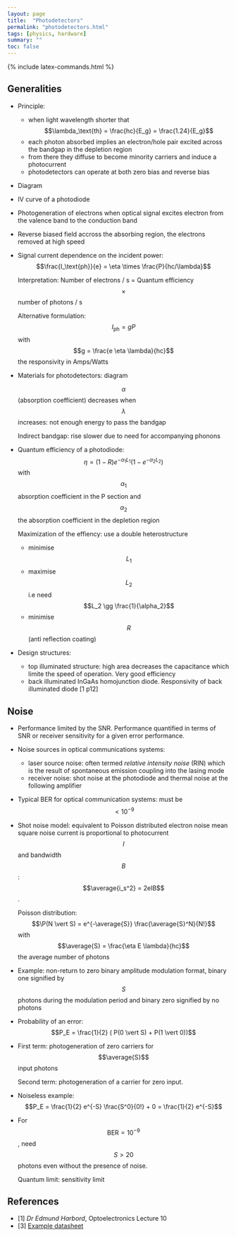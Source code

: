 ```yaml
---
layout: page
title:  "Photodetectors"
permalink: "photodetectors.html"
tags: [physics, hardware]
summary: ""
toc: false
---
```

{% include latex-commands.html %}

## Generalities

* Principle:
  - when light wavelength shorter that $$\lambda_\text{th} = \frac{hc}{E_g} = \frac{1.24}{E_g}$$
  - each photon absorbed implies an electron/hole pair excited across the bandgap in the depletion region
  - from there they diffuse to become minority carriers and induce a photocurrent
  - photodetectors can operate at both zero bias and reverse bias
* Diagram 
* IV curve of a photodiode
* Photogeneration of electrons when optical signal excites electron from the valence band to the conduction band
* Reverse biased field accross the absorbing region, the electrons removed at high speed
* Signal current dependence on the incident power: $$\frac{I_\text{ph}}{e} = \eta \times \frac{P}{hc/\lambda}$$

  Interpretation: Number of electrons / s = Quantum efficiency $$\times$$ number of photons / s

  Alternative formulation: $$I_\text{ph} = gP$$ with $$g = \frac{e \eta \lambda}{hc}$$ the responsivity in Amps/Watts
* Materials for photodetectors: diagram
  
  $$\alpha$$ (absorption coefficient) decreases when $$\lambda$$ increases: not enough energy to pass the bandgap
  
  Indirect bandgap: rise slower due to need for accompanying phonons
* Quantum efficiency of a photodiode: $$\eta = (1-R) e^{- \alpha_1 L_1}(1 - e^{-\alpha_2 L_2})$$ with $$\alpha_1$$ absorption coefficient in the P section and $$\alpha_2$$ the absorption coefficient in the depletion region
  
  Maximization of the effiency: use a double heterostructure
  - minimise $$L_1$$
  - maximise $$L_2$$ i.e need $$L_2 \gg \frac{1}{\alpha_2}$$
  - minimise $$R$$ (anti reflection coating)
* Design structures:
  - top illuminated structure: high area decreases the capacitance which limite the speed of operation. Very good efficiency
  - back illuminated InGaAs homojunction diode. Responsivity of back illuminated diode [1 p12]

## Noise
* Performance limited by the SNR. Performance quantified in terms of SNR or receiver sensitivity for a given error performance.
* Noise sources in optical communications systems:
  - laser source noise: often termed *relative intensity noise* (RIN) which is the result of spontaneous emission coupling into the lasing mode
  - receiver noise: shot noise at the photodiode and thermal noise at the following amplifier
* Typical BER for optical communication systems: must be $$< 10^{-9}$$
* Shot noise model: equivalent to Poisson distributed electron noise mean square noise current is proportional to photocurrent $$I$$ and bandwidth $$B$$: $$\average{i_s^2} = 2eIB$$. 
  
  Poisson distribution: $$\P(N \vert S) = e^{-\average{S}} \frac{\average{S}^N}{N!}$$ with $$\average{S} = \frac{\eta E \lambda}{hc}$$ the average number of photons
* Example: non-return to zero binary amplitude modulation format, binary one signified by $$S$$ photons during the modulation period and binary zero signified by no photons
* Probability of an error: $$P_E = \frac{1}{2} ( P(0 \vert S) + P(1 \vert 0))$$
  
* First term: photogeneration of zero carriers for $$\average{S}$$ input photons
  
  Second term: photogeneration of a carrier for zero input.
* Noiseless example: $$P_E = \frac{1}{2} e^{-S} \frac{S^0}{0!} + 0 = \frac{1}{2} e^{-S}$$
* For $$\text{BER} = 10^{-9}$$, need $$S>20$$ photons even without the presence of noise.
  
  Quantum limit: sensitivity limit

## References
* [1] *Dr Edmund Harbord*, Optoelectronics Lecture 10
* [3] [Example datasheet](https://www.vishay.com/docs/81503/bpv10nf.pdf)